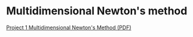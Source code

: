 # Multidimensional Newton's method
[Project 1 Multidimensional Newton's Method (PDF)](https://niananny.github.io/MATH310lab/Project_1%20Multidimensional_Newton_s_Method.pdf)
